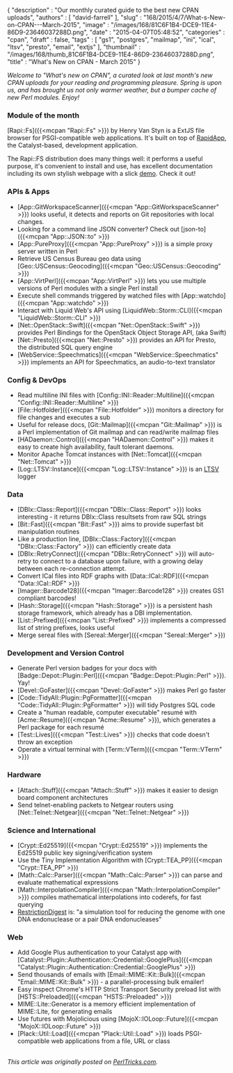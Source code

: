 {
   "description" : "Our monthly curated guide to the best new CPAN uploads",
   "authors" : [
      "david-farrell"
   ],
   "slug" : "168/2015/4/7/What-s-New-on-CPAN---March-2015",
   "image" : "/images/168/81C6F1B4-DCE9-11E4-86D9-23646037288D.png",
   "date" : "2015-04-07T05:48:52",
   "categories" : "cpan",
   "draft" : false,
   "tags" : [
      "gs1",
      "postgres",
      "mailmap",
      "ini",
      "ical",
      "ltsv",
      "presto",
      "email",
      "extjs"
   ],
   "thumbnail" : "/images/168/thumb_81C6F1B4-DCE9-11E4-86D9-23646037288D.png",
   "title" : "What's New on CPAN - March 2015"
}


*Welcome to "What's new on CPAN", a curated look at last month's new CPAN uploads for your reading and programming pleasure. Spring is upon us, and has brought us not only warmer weather, but a bumper cache of new Perl modules. Enjoy!*

### Module of the month

[Rapi::Fs]({{<mcpan "Rapi::Fs" >}}) by Henry Van Styn is a ExtJS file browser for PSGI-compatible web applications. It's built on top of [RapidApp](http://www.rapidapp.info/), the Catalyst-based, development application.

The Rapi::FS distribution does many things well: it performs a useful purpose, it's convenient to install and use, has excellent documentation including its own stylish webpage with a slick [demo](http://rapi.io/fs/). Check it out!

### APIs & Apps

-   [App::GitWorkspaceScanner]({{<mcpan "App::GitWorkspaceScanner" >}}) looks useful, it detects and reports on Git repositories with local changes.
-   Looking for a command line JSON converter? Check out [json-to]({{<mcpan "App::JSON::to" >}})
-   [App::PureProxy]({{<mcpan "App::PureProxy" >}}) is a simple proxy server written in Perl
-   Retrieve US Census Bureau geo data using [Geo::USCensus::Geocoding]({{<mcpan "Geo::USCensus::Geocoding" >}})
-   [App::VirtPerl]({{<mcpan "App::VirtPerl" >}}) lets you use multiple versions of Perl modules with a single Perl install
-   Execute shell commands triggered by watched files with [App::watchdo]({{<mcpan "App::watchdo" >}})
-   Interact with Liquid Web's API using [LiquidWeb::Storm::CLI]({{<mcpan "LiquidWeb::Storm::CLI" >}})
-   [Net::OpenStack::Swift]({{<mcpan "Net::OpenStack::Swift" >}}) provides Perl Bindings for the OpenStack Object Storage API, (aka Swift)
-   [Net::Presto]({{<mcpan "Net::Presto" >}}) provides an API for Presto, the distributed SQL query engine
-   [WebService::Speechmatics]({{<mcpan "WebService::Speechmatics" >}}) implements an API for Speechmatics, an audio-to-text translator

### Config & DevOps

-   Read multiline INI files with [Config::INI::Reader::Multiline]({{<mcpan "Config::INI::Reader::Multiline" >}})
-   [File::Hotfolder]({{<mcpan "File::Hotfolder" >}}) monitors a directory for file changes and executes a sub
-   Useful for release docs, [Git::Mailmap]({{<mcpan "Git::Mailmap" >}}) is a Perl implementation of Git mailmap and can read/write mailmap files
-   [HADaemon::Control]({{<mcpan "HADaemon::Control" >}}) makes it easy to create high availability, fault tolerant daemons.
-   Monitor Apache Tomcat instances with [Net::Tomcat]({{<mcpan "Net::Tomcat" >}})
-   [Log::LTSV::Instance]({{<mcpan "Log::LTSV::Instance" >}}) is an [LTSV](http://ltsv.org/) logger

### Data

-   [DBIx::Class::Report]({{<mcpan "DBIx::Class::Report" >}}) looks interesting - it returns DBIx::Class resultsets from raw SQL strings
-   [Bit::Fast]({{<mcpan "Bit::Fast" >}}) aims to provide superfast bit manipulation routines
-   Like a production line, [DBIx::Class::Factory]({{<mcpan "DBIx::Class::Factory" >}}) can efficiently create data
-   [DBIx::RetryConnect]({{<mcpan "DBIx::RetryConnect" >}}) will auto-retry to connect to a database upon failure, with a growing delay between each re-connection attempt.
-   Convert ICal files into RDF graphs with [Data::ICal::RDF]({{<mcpan "Data::ICal::RDF" >}})
-   [Imager::Barcode128]({{<mcpan "Imager::Barcode128" >}}) creates GS1 compliant barcodes!
-   [Hash::Storage]({{<mcpan "Hash::Storage" >}}) is a persistent hash storage framework, which already has a DBI implementation.
-   [List::Prefixed]({{<mcpan "List::Prefixed" >}}) implements a compressed list of string prefixes, looks useful
-   Merge sereal files with [Sereal::Merger]({{<mcpan "Sereal::Merger" >}})

### Development and Version Control

-   Generate Perl version badges for your docs with [Badge::Depot::Plugin::Perl]({{<mcpan "Badge::Depot::Plugin::Perl" >}}). Yay!
-   [Devel::GoFaster]({{<mcpan "Devel::GoFaster" >}}) makes Perl go faster
-   [Code::TidyAll::Plugin::PgFormatter]({{<mcpan "Code::TidyAll::Plugin::PgFormatter" >}}) will tidy Postgres SQL code
-   Create a "human readable, computer executable" resumé with [Acme::Resume]({{<mcpan "Acme::Resume" >}}), which generates a Perl package for each resumé
-   [Test::Lives]({{<mcpan "Test::Lives" >}}) checks that code doesn't throw an exception
-   Operate a virtual terminal with [Term::VTerm]({{<mcpan "Term::VTerm" >}})

### Hardware

-   [Attach::Stuff]({{<mcpan "Attach::Stuff" >}}) makes it easier to design board component architectures
-   Send telnet-enabling packets to Netgear routers using [Net::Telnet::Netgear]({{<mcpan "Net::Telnet::Netgear" >}})

### Science and International

-   [Crypt::Ed25519]({{<mcpan "Crypt::Ed25519" >}}) implements the Ed25519 public key signing/verification system
-   Use the Tiny Implementation Algorithm with [Crypt::TEA\_PP]({{<mcpan "Crypt::TEA_PP" >}})
-   [Math::Calc::Parser]({{<mcpan "Math::Calc::Parser" >}}) can parse and evaluate mathematical expressions
-   [Math::InterpolationCompiler]({{<mcpan "Math::InterpolationCompiler" >}}) compiles mathematical interpolations into coderefs, for fast querying
-   [RestrictionDigest](https://metacpan.org/pod/release/JINPENG/RestrictionDigest.V1.1/lib/RestrictionDigest.pm) is: "a simulation tool for reducing the genome with one DNA endonuclease or a pair DNA endonucleases"

### Web

-   Add Google Plus authentication to your Catalyst app with [Catalyst::Plugin::Authentication::Credential::GooglePlus]({{<mcpan "Catalyst::Plugin::Authentication::Credential::GooglePlus" >}})
-   Send thousands of emails with [Email::MIME::Kit::Bulk]({{<mcpan "Email::MIME::Kit::Bulk" >}}) - a parallel-processing bulk emailer!
-   Easy inspect Chrome's HTTP Strict Transport Security preload list with [HSTS::Preloaded]({{<mcpan "HSTS::Preloaded" >}})
-   MIME::Lite::Generator is a memory efficient implementation of MIME::Lite, for generating emails
-   Use futures with Mojolicious using [MojoX::IOLoop::Future]({{<mcpan "MojoX::IOLoop::Future" >}})
-   [Plack::Util::Load]({{<mcpan "Plack::Util::Load" >}}) loads PSGI-compatible web applications from a file, URL or class


\
*This article was originally posted on [PerlTricks.com](http://perltricks.com).*
